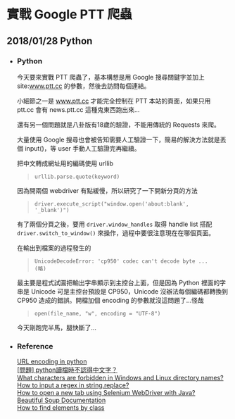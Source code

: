# 實戰 Google PTT 爬蟲
## 2018/01/28 Python

+ ### Python  
  今天要來實戰 PTT 爬蟲了，基本構想是用 Google 搜尋關鍵字並加上 site:www.ptt.cc 的參數，然後去訪問每個連結。

  小細節之一是 www.ptt.cc 才能完全控制在 PTT 本站的頁面，如果只用 ptt.cc 會有 news.ptt.cc 這種鬼東西跑出來...

  還有另一個問題就是八卦版有18歲的驗證，不能用傳統的 Requests 來爬。

  大量使用 Google 搜尋也會被告知需要人工驗證一下，簡易的解決方法就是丟個 input()，等 user 手動人工驗證完再繼續。

  把中文轉成網址用的編碼使用 urllib
  ><code>urllib.parse.quote(keyword)</code>

  因為開兩個 webdriver 有點緩慢，所以研究了一下開新分頁的方法
  
  ><code>driver.execute_script("window.open('about:blank', '_blank')")</code>

  有了兩個分頁之後，要用 <code>driver.window_handles</code> 取得 handle list 搭配 <code>driver.switch_to_window()</code> 來操作，過程中要很注意現在在哪個頁面。

  在輸出到檔案的過程發生的
  > <code>UnicodeDecodeError: 'cp950' codec can't decode byte ... (略)</code>

  最主要是程式試圖把輸出字串顯示到主控台上面，但是因為 Python 裡面的字串是 Unicode 可是主控台預設是 CP950，Unicode 沒辦法每個編碼都轉換到 CP950 造成的錯誤。開檔加個 encoding 的參數就沒這問題了...怪哉

  ><code>open(file_name, "w", encoding = "UTF-8")</code>

  今天剛跑完半馬，腿快斷了...

+ ### Reference  
  [URL encoding in python](https://goo.gl/5nTk4H)  
  [[問題] python讀檔時不認得中文字？](https://goo.gl/aq356F)  
  [What characters are forbidden in Windows and Linux directory names?](https://goo.gl/Cv3537)  
  [How to input a regex in string.replace?](https://goo.gl/wP2eJe)  
  [How to open a new tab using Selenium WebDriver with Java?](https://goo.gl/BBrocd)  
  [Beautiful Soup Documentation](https://goo.gl/Bhkd55)  
  [How to find elements by class](https://goo.gl/kWWkcy)  
